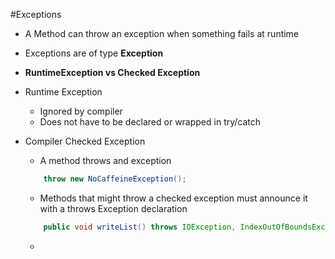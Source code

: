 #Exceptions
- A Method can throw an exception when something fails at runtime
- Exceptions are of type **Exception**
- **RuntimeException vs Checked Exception**

- Runtime Exception
	- Ignored by compiler
	- Does not have to be declared or wrapped in try/catch

- Compiler Checked Exception
	- A method throws and exception
	```Java
		throw new NoCaffeineException();
	```
	- Methods that might throw a checked exception must announce it with a throws Exception declaration
	```Java
		public void writeList() throws IOException, IndexOutOfBoundsException {
	```
	- 